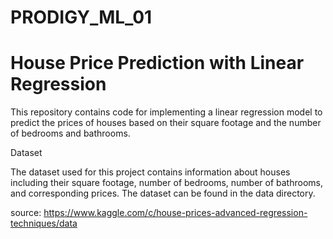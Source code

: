 # PRODIGY_ML_01

# House Price Prediction with Linear Regression
This repository contains code for implementing a linear regression model to predict the prices of houses based on their square footage and the number of bedrooms and bathrooms.

Dataset

The dataset used for this project contains information about houses including their square footage, number of bedrooms, number of bathrooms, and corresponding prices. The dataset can be found in the data directory.

source:
https://www.kaggle.com/c/house-prices-advanced-regression-techniques/data
